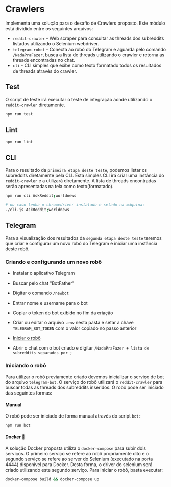 # Crawlers
Implementa uma solução para o desafio de Crawlers proposto.
Este módulo está dividido entre os seguintes arquivos:

- ```reddit-crawler``` - Web scraper para consultar as threads dos subreddits listados utilizando o Selenium webdriver.
- ```telegram-robot``` - Conecta ao robô do Telegram e aguarda pelo comando ```/NadaPraFazer```, busca a lista de threads utilizando o crawler e retorna as threads encontradas no chat.
- ```cli``` - CLI simples que exibe como texto formatado todos os resultados de threads através do crawler.

## Test
O script de teste irá executar o teste de integração aonde utilizando o ```reddit-crawler``` diretamente.
```bash
npm run test
```

## Lint
```bash
npm run lint
```

## CLI
Para o resultado da ```primeira etapa deste teste```, podemos listar os subreddits diretamente pela CLI. Esta simples CLI irá criar uma instância do ```reddit-crawler``` e a utilizará diretamente. A lista de threads encontradas serão apresentadas na tela como texto(formatado).
```bash
npm run cli AskReddit;worldnews

# ou caso tenha o chromedriver instalado e setado na máquina:
./cli.js AskReddit;worldnews
```

## Telegram
Para a visualização dos resultados da ```segunda etapa deste teste``` teremos que criar e configurar um novo robô do Telegram e iniciar uma instância deste robô.

### Criando e configurando um novo robô

- Instalar o aplicativo Telegram
- Buscar pelo chat "BotFather"
- Digitar o comando ```/newbot```
- Entrar nome e username para o bot
- Copiar o token do bot exibido no fim da criação
- Criar ou editar o arquivo ```.env``` nesta pasta e setar a chave ```TELEGRAM_BOT_TOKEN``` com o valor copiado no passo anterior

- [Iniciar o robô](#iniciando-o-robô)
- Abrir o chat com o bot criado e digitar ```/NadaPraFazer + lista de subreddits separados por ;```

### Iniciando o robô
Para utilizar o robô previamente criado devemos inicializar o serviço de bot do arquivo ```telegram-bot```. O serviço do robô utilizará o ```reddit-crawler``` para buscar todas as threads dos subreddits inseridos. O robô pode ser iniciado das seguintes formas:

#### Manual
O robô pode ser iniciado de forma manual através do script ```bot```:
```bash
npm run bot
```

#### Docker 🐳
A solução Docker proposta utiliza o ```docker-compose``` para subir dois serviços. O primeiro serviço se refere ao robô propriamente dito e o segundo serviço se refere ao server do Selenium (executado na porta 4444) disponível para Docker. Desta forma, o driver do selenium será criado utilizando este segundo serviço. Para iniciar o robô, basta executar:
```bash
docker-compose build && docker-compose up
```
